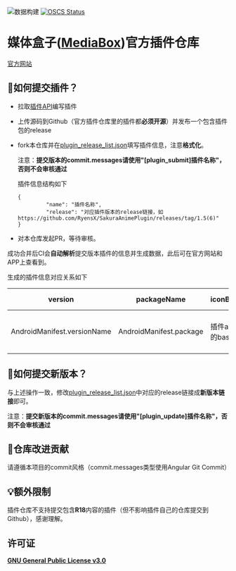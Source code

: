 ![数据构建](https://github.com/RyensX/MediaBoxPluginRepository/actions/workflows/plugin_page.yml/badge.svg)
[![OSCS Status](https://www.oscs1024.com/platform/badge/RyensX/MediaBoxPluginRepository.svg?size=small)](https://www.oscs1024.com/project/RyensX/MediaBoxPluginRepository?ref=badge_small)

# 媒体盒子([MediaBox](https://github.com/RyensX/MediaBox))官方插件仓库

[官方网站](https://ryensx.github.io/MediaBoxPluginRepository/)

## 👏如何提交插件？

* 拉取[插件API](https://github.com/RyensX/MediaBoxPlugin)编写插件

* 上传源码到Github（官方插件仓库里的插件都**必须开源**）并发布一个包含插件包的release

* fork本仓库并在[plugin_release_list.json](https://github.com/RyensX/MediaBoxPluginRepository/blob/main/plugin_release_list.json)填写插件信息，注意**格式化**。
  
  注意：**提交版本的commit.messages请使用"[plugin_submit]插件名称"，否则不会审核通过**
  
  插件信息结构如下
  
  ```
  {
           "name": "插件名称",
           "release": "对应插件版本的release链接，如https://github.com/RyensX/SakuraAnimePlugin/releases/tag/1.5(6)"
  }
  ```

* 对本仓库发起PR，等待审核。

成功合并后CI会**自动解析**提交版本插件的信息并生成数据，此后可在官方网站和APP上查看到。

生成的插件信息对应关系如下

| version                     | packageName             | iconBase64     | sourcePath       | name     | apiVersion | repoDesc           | repoUr l       |
| --------------------------- | ----------------------- | -------------- | ---------------- | -------- | ---------- | ------------------ | -------------- |
| AndroidManifest.versionName | AndroidManifest.package | 插件apk图标的base64 | releaseAsset下载地址 | 插件apk应用名 | 插件API版本    | 插件对应仓库的Description | 目前是版本release链接 |

## 🚀如何提交新版本？

与上述操作一致，修改[plugin_release_list.json](https://github.com/RyensX/MediaBoxPluginRepository/blob/main/plugin_release_list.json)中对应的release链接成**新版本链接**即可。

注意：**提交新版本的commit.messages请使用"[plugin_update]插件名称"，否则不会审核通过**

## 🧩仓库改进贡献

请遵循本项目的commit风格（commit.messages类型使用Angular Git Commit）

## 💡额外限制
插件仓库不支持提交包含**R18**内容的插件（但不影响插件自己的仓库提交到Github），感谢理解。

## 许可证

[**GNU General Public License v3.0**](LICENSE)
